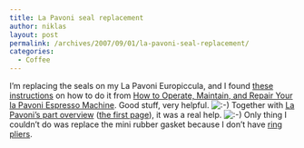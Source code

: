```yaml
---
title: La Pavoni seal replacement
author: niklas
layout: post
permalink: /archives/2007/09/01/la-pavoni-seal-replacement/
categories:
  - Coffee
---
```

I&#8217;m replacing the seals on my La Pavoni Europiccula, and I found <a href="http://www.pavoniexpress.com/sealrepl.html" class="broken_link">these instructions</a> on how to do it from <a href="http://www.pavoniexpress.com/" class="broken_link">How to Operate, Maintain, and Repair Your la Pavoni Espresso Machine</a>. Good stuff, very helpful. <img src='http://blog.saers.com/wp-includes/images/smilies/icon_smile.gif' alt=':-)' class='wp-smiley' /> Together with <a href="http://lapavoni.it/swf/esploso2.htm" class="broken_link">La Pavoni&#8217;s part overview</a> (<a href="http://lapavoni.it/swf/esploso1.htm" class="broken_link">the first page</a>), it was a real help. <img src='http://blog.saers.com/wp-includes/images/smilies/icon_smile.gif' alt=':-)' class='wp-smiley' /> Only thing I couldn&#8217;t do was replace the mini rubber gasket because I don&#8217;t have <a href="http://www.pavoniexpress.com/ringpliers.jpg" class="broken_link">ring pliers</a>.